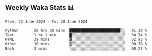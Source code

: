## Weekly Waka Stats 📊
<!--START_SECTION:waka-->

```txt
From: 23 June 2024 - To: 30 June 2024

Python       20 hrs 38 mins  ███████████████████████░░   91.38 %
Text         1 hr 1 min      █░░░░░░░░░░░░░░░░░░░░░░░░   04.54 %
HTML         39 mins         ▓░░░░░░░░░░░░░░░░░░░░░░░░   02.93 %
Other        10 mins         ▒░░░░░░░░░░░░░░░░░░░░░░░░   00.78 %
Bash         3 mins          ░░░░░░░░░░░░░░░░░░░░░░░░░   00.27 %
```

<!--END_SECTION:waka-->

<!--

Here are some ideas to get you started:

- 🔭 I’m currently working on (way to add branches committed on)
- 🌱 I’m currently learning Web Frameworks and Machine Learning! (Lisp, JS (react & angular), Python, and __)
- 💬 Ask me about ...
- 📫 How to reach me: 
- 😄 Pronouns: He/Him/His
- ⚡ Fun fact: ...

that-recsys-lab
-->
